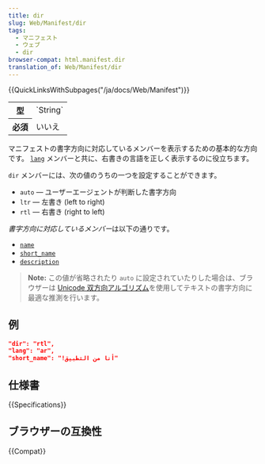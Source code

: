 ```yaml
---
title: dir
slug: Web/Manifest/dir
tags:
  - マニフェスト
  - ウェブ
  - dir
browser-compat: html.manifest.dir
translation_of: Web/Manifest/dir
---
```

{{QuickLinksWithSubpages("/ja/docs/Web/Manifest")}}

<table class="properties">
  <tbody>
    <tr>
      <th scope="row">型</th>
      <td>`String`</td>
    </tr>
    <tr>
      <th scope="row">必須</th>
      <td>いいえ</td>
    </tr>
  </tbody>
</table>

マニフェストの書字方向に対応しているメンバーを表示するための基本的な方向です。 [`lang`](/ja/docs/Web/Manifest/lang) メンバーと共に、右書きの言語を正しく表示するのに役立ちます。

`dir` メンバーには、次の値のうちの一つを設定することができます。

- `auto` — ユーザーエージェントが判断した書字方向
- `ltr` — 左書き (left to right)
- `rtl` — 右書き (right to left)

*書字方向に対応しているメンバー*は以下の通りです。

- [`name`](/ja/docs/Web/Manifest/name)
- [`short_name`](/ja/docs/Web/Manifest/short_name)
- [`description`](/ja/docs/Web/Manifest/description)

> **Note:** この値が省略されたり `auto` に設定されていたりした場合は、ブラウザーは [Unicode 双方向アルゴリズム](/ja/docs/Web/Guide/Unicode_Bidirectional_Text_Algorithm)を使用してテキストの書字方向に最適な推測を行います。

## 例

```json
"dir": "rtl",
"lang": "ar",
"short_name": "!أنا من التطبيق"
```

## 仕様書

{{Specifications}}

## ブラウザーの互換性

{{Compat}}
